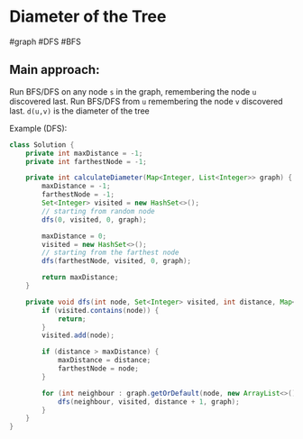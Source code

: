 # Diameter of the Tree

#graph #DFS #BFS

## Main approach:
Run BFS/DFS on any node `s` in the graph, remembering the node `u` discovered last.
Run BFS/DFS from `u` remembering the node `v` discovered last.
`d(u,v)` is the diameter of the tree

Example (DFS):
```java
class Solution {
    private int maxDistance = -1;
    private int farthestNode = -1;

    private int calculateDiameter(Map<Integer, List<Integer>> graph) {
        maxDistance = -1;
        farthestNode = -1;
        Set<Integer> visited = new HashSet<>();
        // starting from random node
        dfs(0, visited, 0, graph);

        maxDistance = 0;
        visited = new HashSet<>();
        // starting from the farthest node
        dfs(farthestNode, visited, 0, graph);

        return maxDistance;
    }

    private void dfs(int node, Set<Integer> visited, int distance, Map<Integer, List<Integer>> graph) {
        if (visited.contains(node)) {
            return;
        }
        visited.add(node);

        if (distance > maxDistance) {
            maxDistance = distance;
            farthestNode = node;
        }

        for (int neighbour : graph.getOrDefault(node, new ArrayList<>())) {
            dfs(neighbour, visited, distance + 1, graph);
        }
    }
}
```